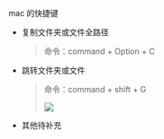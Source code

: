 mac 的快捷键

* 复制文件夹或文件全路径

  > 命令：command + Option + C

* 跳转文件夹或文件

  > 命令：command + shift + G
  >
  > ![](https://firefish-dev-images.oss-cn-hangzhou.aliyuncs.com/dev-images/2022-10-23-10-51-27-image.png)

* 其他待补充

